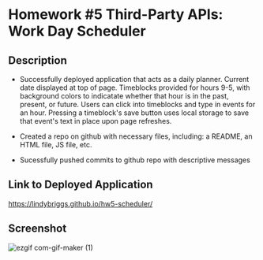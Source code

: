# Homework #5 Third-Party APIs: Work Day Scheduler

## Description

* Successfully deployed application that acts as a daily planner. Current date displayed at top of page. Timeblocks provided for hours 9-5, with background colors to indicatate whether that hour is in the past, present, or future. Users can click into timeblocks and type in events for an hour. Pressing a timeblock's save button uses local storage to save that event's text in place upon page refreshes.

* Created a repo on github with necessary files, including: a README, an HTML file, JS file, etc.

* Sucessfully pushed commits to github repo with descriptive messages

## Link to Deployed Application

https://lindybriggs.github.io/hw5-scheduler/

## Screenshot

![ezgif com-gif-maker (1)](https://user-images.githubusercontent.com/101146153/162282056-94da748a-4284-4f26-abba-63367d0f33a4.gif)